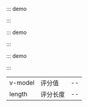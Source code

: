 ::: demo

<template>
  <lay-rate></lay-rate>
</template>

<script>
import { ref } from 'vue'

export default {
  setup() {

    return {
    }
  }
}
</script>

:::

::: demo

<template>
  <lay-rate v-model="all"></lay-rate> {{all}}
</template>

<script>
import { ref } from 'vue'

export default {
  setup() {

    const all = ref(4)

    return {
      all
    }
  }
}
</script>

:::

::: demo

<template>
  <lay-rate v-model="all2" length=10></lay-rate> {{all2}}
</template>

<script>
import { ref } from 'vue'

export default {
  setup() {

    const all2 = ref(4)

    return {
      all2
    }
  }
}
</script>

:::


|  |  |  |
|--|--|--|
| v-model | 评分值 | -- |
| length | 评分长度 | -- |